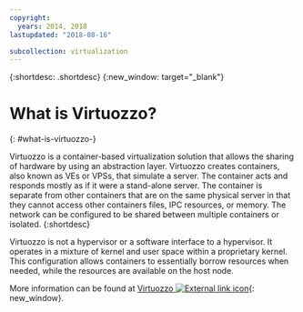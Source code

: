 ```yaml
---
copyright:
  years: 2014, 2018
lastupdated: "2018-08-16"

subcollection: virtualization
---
```

{:shortdesc: .shortdesc}
{:new_window: target="_blank"}

# What is Virtuozzo?
{: #what-is-virtuozzo-}

Virtuozzo is a container-based virtualization solution that allows the sharing of hardware by using an abstraction layer.  Virtuozzo creates containers, also known as VEs or VPSs, that simulate a server. The container acts and responds mostly as if it were a stand-alone server. The container is separate from other containers that are on the same physical server in that they cannot access other containers files, IPC resources, or memory. The network can be configured to be shared between multiple containers or isolated.
{:shortdesc}

Virtuozzo is not a hypervisor or a software interface to a hypervisor. It operates in a mixture of kernel and user space within a proprietary kernel. This configuration allows containers to essentially borrow resources when needed, while the resources are available on the host node.

More information can be found at [Virtuozzo ![External link icon](../../icons/launch-glyph.svg "External link icon")](https://virtuozzo.com/){: new_window}.
